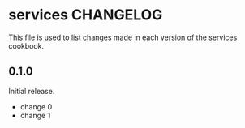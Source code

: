 # services CHANGELOG

This file is used to list changes made in each version of the services cookbook.

## 0.1.0

Initial release.

- change 0
- change 1
